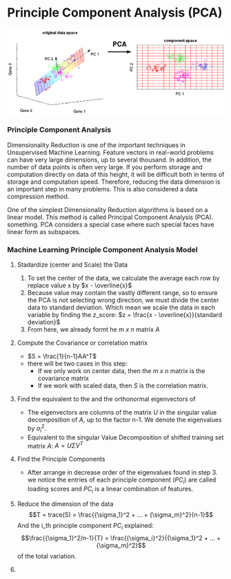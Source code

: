 # Principle Component Analysis (PCA)

![image](https://github.com/ThanhLa-IJ/ML-picture/blob/main/fig_pca_principal_component_analysis.webp)

### Principle Component Analysis
Dimensionality Reduction is one of the important techniques in Unsupervised Machine Learning. Feature vectors in real-world problems can have very large dimensions, up to several thousand. In addition, the number of data points is often very large. If you perform storage and computation directly on data of this height, it will be difficult both in terms of storage and computation speed. Therefore, reducing the data dimension is an important step in many problems. This is also considered a data compression method.

One of the simplest Dimensionality Reduction algorithms is based on a linear model. This method is called Principal Component Analysis (PCA). something. PCA considers a special case where such special faces have linear form as subspaces.

### Machine Learning Principle Component Analysis Model
1. Stadardize (center and Scale) the Data
   1.  To set the center of the data, we calculate the average each row by replace value x by $x - \overline{x}$
   2. Because value may contain the vastly different range, so to ensure the PCA is not selecting wrong direction, we must divide the center data to standard deviation. Which mean we scale the data in each variable by finding the *z*_score: $z = \frac{x - \overline{x}}{standard deviation}$
   3. From here, we already formt he *m x n* matrix *A*
  
2. Compute the Covariance or correlation matrix
   + $S = \frac{1}{n-1}AA^T$
   + there will be two cases in this step:
     + If we only work on center data, then the *m x n* matrix is the covariance matrix
     + If we work with scaled data, then *S* is the correlation matrix.
  
3. Find the equivalent to the and the orthonormal eigenvectors of 
   + The eigenvectors are columns of the matrix *U* in the singular value decomposition of *A*, up to the factor n-1. We denote the eigenvalues by ${\sigma_i}^2$. 
   + Equivalent to the singular Value Decomposition of shifted training set matrix *A*: $A = U \Sigma V^T$

4. Find the Principle Components
   + After arrange in decrease order of the eigenvalues found in step 3. we notice the entries of each principle component ($PC_i$) are called loading scores and $PC_i$ is a linear combination of features.
  
5. Reduce the dimension of the data
   $$T = trace(S) = \frac{{\sigma_1}^2 + ... + {\sigma_m}^2}{n-1}$$
   And the i_th principle component $PC_i$ explained: $$\frac{{\sigma_1}^2/n-1}{T} = \frac{{\sigma_i}^2}{{\sigma_1}^2 + ... + {\sigma_m}^2}$$
   of the total variation.
6. 
